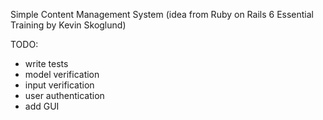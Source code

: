 Simple Content Management System (idea from Ruby on Rails 6 Essential Training by Kevin Skoglund)

TODO:

- write tests
- model verification
- input verification
- user authentication
- add GUI
